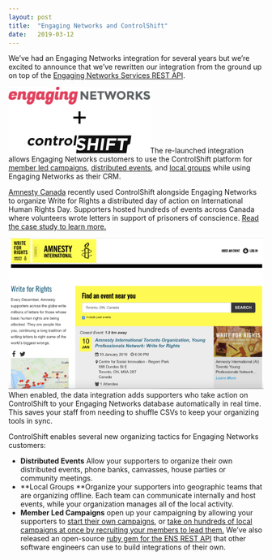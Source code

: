 ```yaml
---
layout:	post
title:	"Engaging Networks and ControlShift"
date:	2019-03-12
---
```


  We’ve had an Engaging Networks integration for several years but we’re excited to announce that we’ve rewritten our integration from the ground up on top of the [Engaging Networks Services REST API](https://support.engagingnetworks.net/engaging-networks-services-ens).

![](/img/1*yJyKT15b5UEb_27c933kOw.png)The re-launched integration allows Engaging Networks customers to use the ControlShift platform for [member led campaigns](https://www.controlshiftlabs.com/feature/campaigns/), [distributed events](https://www.controlshiftlabs.com/feature/events/), and [local groups](https://www.controlshiftlabs.com/feature/groups/) while using Engaging Networks as their CRM.

[Amnesty Canada](https://www.amnesty.ca) recently used ControlShift alongside Engaging Networks to organize Write for Rights a distributed day of action on International Human Rights Day. Supporters hosted hundreds of events across Canada where volunteers wrote letters in support of prisoners of conscience. [Read the case study to learn more.](https://www.controlshiftlabs.com/case-study/amnesty-ca/)

![](/img/0*HzLVYHxOJMI9agsp.png)When enabled, the data integration adds supporters who take action on ControlShift to your Engaging Networks database automatically in real time. This saves your staff from needing to shuffle CSVs to keep your organizing tools in sync.

ControlShift enables several new organizing tactics for Engaging Networks customers:

* **Distributed Events** Allow your supporters to organize their own distributed events, phone banks, canvasses, house parties or community meetings.
* **Local Groups **Organize your supporters into geographic teams that are organizing offline. Each team can communicate internally and host events, while your organization manages all of the local activity.
* **Member Led Campaigns** open up your campaigning by allowing your supporters to [start their own campaigns](https://www.controlshiftlabs.com/case-study/350/), or [take on hundreds of local campaigns at once by recruiting your members to lead them.](https://www.controlshiftlabs.com/case-study/color-of-change/)
We’ve also released an open-source [ruby gem for the ENS REST API](https://github.com/controlshift/engaging-networks-rest/) that other software engineers can use to build integrations of their own.

  